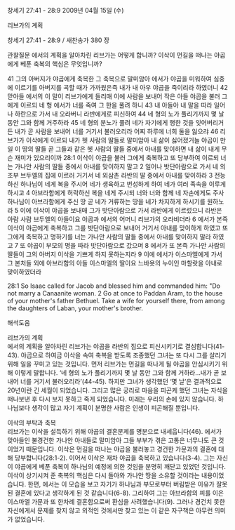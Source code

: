 창세기 27:41 - 28:9 
2009년 04월 15일 (수)

리브가의 계획



창세기 27:41 - 28:9 / 새찬송가 380 장


관찰질문
에서의 계획을 알아차린 리브가는 어떻게 합니까?
이삭이 먼길을 떠나는 야곱에게 베푼 축복의 핵심은 무엇입니까?

41 그의 아버지가 야곱에게 축복한 그 축복으로 말미암아 에서가 야곱을 미워하여 심중에 이르기를 아버지를 곡할 때가 가까웠은즉 내가 내 아우 야곱을 죽이리라 하였더니 42 맏아들 에서의 이 말이 리브가에게 들리매 이에 사람을 보내어 작은 아들 야곱을 불러 그에게 이르되 네 형 에서가 너를 죽여 그 한을 풀려 하니 43 내 아들아 내 말을 따라 일어나 하란으로 가서 내 오라버니 라반에게로 피신하여 44 네 형의 노가 풀리기까지 몇 날 동안 그와 함께 거주하라 45 네 형의 분노가 풀려 네가 자기에게 행한 것을 잊어버리거든 내가 곧 사람을 보내어 너를 거기서 불러오리라 어찌 하루에 너희 둘을 잃으랴 46 리브가가 이삭에게 이르되 내가 헷 사람의 딸들로 말미암아 내 삶이 싫어졌거늘 야곱이 만일 이 땅의 딸들 곧 그들과 같은 헷 사람의 딸들 중에서 아내를 맞이하면 내 삶이 내게 무슨 재미가 있으리이까 28:1 이삭이 야곱을 불러 그에게 축복하고 또 당부하여 이르되 너는 가나안 사람의 딸들 중에서 아내를 맞이하지 말고 2 일어나 밧단아람으로 가서 네 외조부 브두엘의 집에 이르러 거기서 네 외삼촌 라반의 딸 중에서 아내를 맞이하라 3 전능하신 하나님이 네게 복을 주시어 네가 생육하고 번성하게 하여 네가 여러 족속을 이루게 하시고 4 아브라함에게 허락하신 복을 네게 주시되 너와 너와 함께 네 자손에게도 주사 하나님이 아브라함에게 주신 땅 곧 네가 거류하는 땅을 네가 차지하게 하시기를 원하노라 5 이에 이삭이 야곱을 보내매 그가 밧단아람으로 가서 라반에게 이르렀으니 라반은 아람 사람 브두엘의 아들이요 야곱과 에서의 어머니 리브가의 오라비더라 6 에서가 본즉 이삭이 야곱에게 축복하고 그를 밧단아람으로 보내어 거기서 아내를 맞이하게 하였고 또 그에게 축복하고 명하기를 너는 가나안 사람의 딸들 중에서 아내를 맞이하지 말라 하였고 7 또 야곱이 부모의 명을 따라 밧단아람으로 갔으며 8 에서가 또 본즉 가나안 사람의 딸들이 그의 아버지 이삭을 기쁘게 하지 못하는지라 9 이에 에서가 이스마엘에게 가서 그 본처들 외에 아브라함의 아들 이스마엘의 딸이요 느바욧의 누이인 마할랏을 아내로 맞이하였더라  

28:1 So Isaac called for Jacob and blessed him and commanded him: "Do not marry a Canaanite woman. 2 Go at once to Paddan Aram, to the house of your mother's father Bethuel. Take a wife for yourself there, from among the daughters of Laban, your mother's brother.

해석도움





리브가의 계획  
에서의 계획을 알아차린 리브가는 야곱을 라반의 집으로 피신시키기로 결심합니다(41-43). 야곱으로 하여금 이삭을 속여 축복을 받도록 조종했던 그녀는 또 다시 그를 살리기 위해 일을 꾸미고 있는 것입니다. 먼저 리브가는 먼길을 떠나게 될 야곱을 안심시키기 위해 이렇게 말합니다. ‘네 형의 노가 풀리기까지 몇 날 동안 그와 함께 거하라…내가 곧 보내어 너를 거기서 불러오리라’(44-45). 하지만 그녀가 생각했던 ‘몇 날’은 결과적으로 20년이란 긴 세월이 되었습니다. 그리고 많은 궁리로 마음을 피곤케 했던 그녀는 자식을 떠나보낸 후 다시 보지 못하고 죽게 되었습니다. 미래는 우리의 손에 있지 않습니다. 하나님보다 생각이 많고 자기 계획이 분명한 사람은 인생이 피곤해질 뿐입니다.      

이삭의 부탁과 축복  
리브가는 이삭을 설득하기 위해 야곱의 결혼문제를 명분으로 내세웁니다(46). 에서가 맞아들인 불경건한 가나안 아내들로 말미암아 그들 부부가 겪은 고통은 너무나도 큰 것이었기 때문입니다. 이삭은 먼길을 떠나는 야곱을 불러놓고 경건한 가문과의 결혼에 대해 당부합니다(28:1-2). 이어서 이삭은 재차 야곱을 축복하고 있습니다(3-4). 그는 자신이 야곱에게 베푼 축복이 하나님의 예정에 의한 것임을 분명히 깨닫고 있었던 것입니다. 이삭이 상기시켜 준 축복의 핵심은 다시 돌아와 가나안 땅을 소유할 것이라는 내용이었습니다. 한편, 에서는 이 모습을 보고 자기가 하나님과 부모로부터 버림받은 이유가 잘못된 결혼에 있다고 생각하게 된 것 같습니다(6-8). 그리하여 그는 아브라함의 피를 이은 이스마엘 가문과 또 한차례 결혼함으로써 환심을 사려했습니다(9). 그러나 경건치 못한 자신에게서 문제를 찾지 않고 외적인 것에서만 찾고 있는 이 같은 자구책은 아무런 의미가 없었습니다.